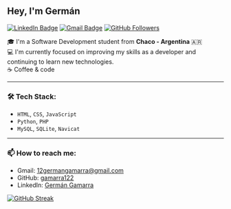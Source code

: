 ## Hey, I'm Germán

[![LinkedIn Badge](https://img.shields.io/badge/-LinkedIn-blue?style=flat-square&logo=Linkedin&logoColor=white&link=https://www.linkedin.com/in/germ%C3%A1n-gamarra-83211a32b/)](https://www.linkedin.com/in/germ%C3%A1n-gamarra-83211a32b/)
[![Gmail Badge](https://img.shields.io/badge/-12germangamarra@gmail.com-c14438?style=flat-square&logo=Gmail&logoColor=white&link=mailto:12germangamarra@gmail.com)](mailto:12germangamarra@gmail.com)
[![GitHub Followers](https://img.shields.io/github/followers/gamarra122?label=Follow&style=social)](https://github.com/gamarra122)

🎓 I'm a Software Development student from **Chaco - Argentina** 🇦🇷  
💻 I'm currently focused on improving my skills as a developer and continuing to learn new technologies.  
☕ Coffee & code

---

### 🛠 Tech Stack:
- `HTML`, `CSS`, `JavaScript`
- `Python`, `PHP`
- `MySQL`, `SQLite`, `Navicat`

---

### 📫 How to reach me:
- Gmail: [12germangamarra@gmail.com](mailto:12germangamarra@gmail.com)
- GitHub: [gamarra122](https://github.com/gamarra122)
- LinkedIn: [Germán Gamarra](https://www.linkedin.com/in/germ%C3%A1n-gamarra-83211a32b/)


[![GitHub Streak](https://github-readme-streak-stats.herokuapp.com?user=gamarra122&theme=cobalt&hide_border=FALSO&short_numbers=FALSO)](https://git.io/streak-stats)
